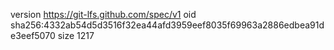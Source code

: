 version https://git-lfs.github.com/spec/v1
oid sha256:4332ab54d5d3516f32ea44afd3959eef8035f69963a2886edbea91de3eef5070
size 1217
